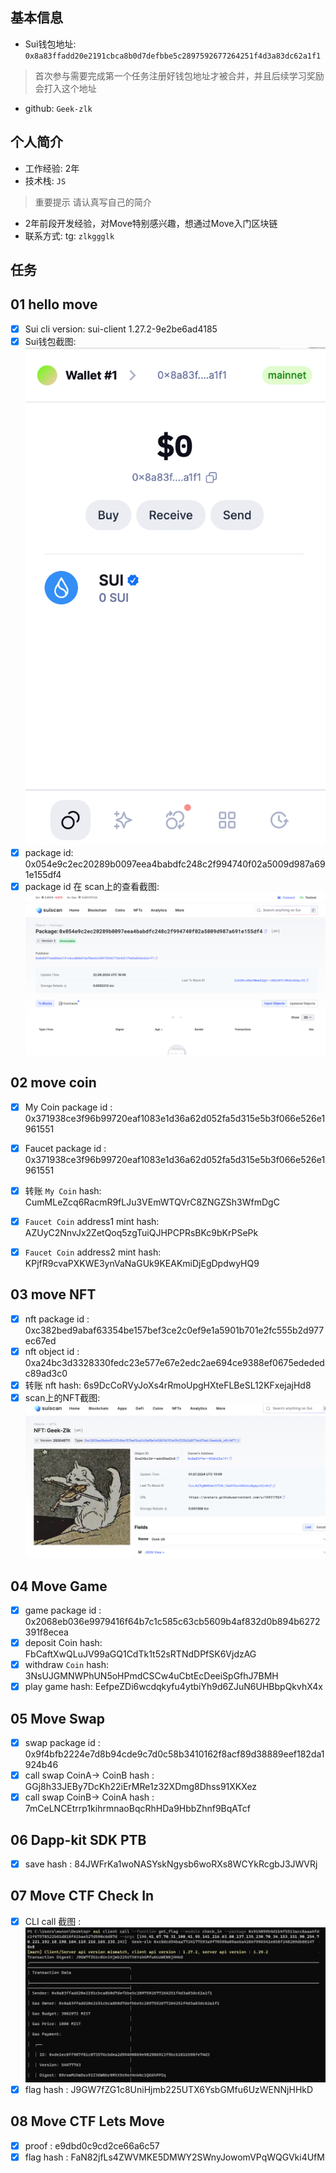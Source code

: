## 基本信息
- Sui钱包地址: `0x8a83ffadd20e2191cbca8b0d7defbbe5c2897592677264251f4d3a83dc62a1f1`
> 首次参与需要完成第一个任务注册好钱包地址才被合并，并且后续学习奖励会打入这个地址
- github: `Geek-zlk`

## 个人简介
- 工作经验: 2年
- 技术栈: `JS`
> 重要提示 请认真写自己的简介
- 2年前段开发经验，对Move特别感兴趣，想通过Move入门区块链
- 联系方式: tg: `zlkggglk` 

## 任务

##   01 hello move  
- [x] Sui cli version: sui-client 1.27.2-9e2be6ad4185 
- [x] Sui钱包截图: ![Sui钱包截图](./img/1.png)
- [x] package id: 0x054e9c2ec20289b0097eea4babdfc248c2f994740f02a5009d987a691e155df4   
- [x] package id 在 scan上的查看截图:![Scan截图](./img/2.png)

##   02 move coin
- [x] My Coin package id : 0x371938ce3f96b99720eaf1083e1d36a62d052fa5d315e5b3f066e526e1961551 
- [x] Faucet package id : 0x371938ce3f96b99720eaf1083e1d36a62d052fa5d315e5b3f066e526e1961551 
- [x] 转账 `My Coin` hash: CumMLeZcq6RacmR9fLJu3VEmWTQVrC8ZNGZSh3WfmDgC
- [x] `Faucet Coin` address1 mint hash: AZUyC2NnvJx2ZetQoq5zgTuiQJHPCPRsBKc9bKrPSePk
- [x] `Faucet Coin` address2 mint hash: KPjfR9cvaPXKWE3ynVaNaGUk9KEAKmiDjEgDpdwyHQ9


##   03 move NFT
- [x] nft package id :  0xc382bed9abaf63354be157bef3ce2c0ef9e1a5901b701e2fc555b2d977ec67ed       
- [x] nft object id : 0xa24bc3d3328330fedc23e577e67e2edc2ae694ce9388ef0675edededc89ad3c0      
- [x] 转账 nft  hash:  6s9DcCoRVyJoXs4rRmoUpgHXteFLBeSL12KFxejajHd8
- [x] scan上的NFT截图:![Scan截图](./img/3.png)

##   04 Move Game
- [x] game package id : 0x2068eb036e9979416f64b7c1c585c63cb5609b4af832d0b894b6272391f8ecea 
- [x] deposit Coin hash: FbCaftXwQLuJV99aGQ1CdTk1t52sRTNdDPfSK6VjdzAG
- [x] withdraw `Coin` hash: 3NsUJGMNWPhUN5oHPmdCSCw4uCbtEcDeeiSpGfhJ7BMH
- [x] play game hash: EefpeZDi6wcdqkyfu4ytbiYh9d6ZJuN6UHBbpQkvhX4x

##   05 Move Swap
- [x] swap package id : 0x9f4bfb2224e7d8b94cde9c7d0c58b3410162f8acf89d38889eef182da1924b46   
- [x] call swap CoinA-> CoinB  hash : GGj8h33JEBy7DcKh22iErMRe1z32XDmg8Dhss91XKXez
- [x] call swap CoinB-> CoinA  hash : 7mCeLNCEtrrp1kihrmnaoBqcRhHDa9HbbZhnf9BqATcf

##   06 Dapp-kit SDK PTB
- [x] save hash : 84JWFrKa1woNASYskNgysb6woRXs8WCYkRcgbJ3JWVRj

##   07 Move CTF Check In
- [x] CLI call 截图 : ![截图](./img/4.png)
- [x] flag hash : J9GW7fZG1c8UniHjmb225UTX6YsbGMfu6UzWENNjHHkD

##   08 Move CTF Lets Move
- [x] proof : e9dbd0c9cd2ce66a6c57
- [x] flag hash : FaN82jfLs4ZWVMKE5DMWY2SWnyJowomVPqWQGVki4UfM